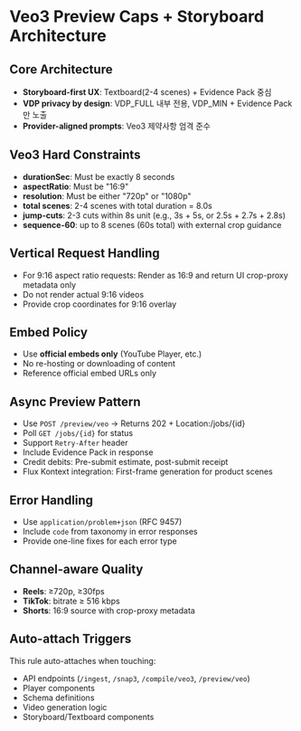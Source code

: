 # Veo3 Preview Caps + Storyboard Architecture

## Core Architecture
- **Storyboard-first UX**: Textboard(2-4 scenes) + Evidence Pack 중심
- **VDP privacy by design**: VDP_FULL 내부 전용, VDP_MIN + Evidence Pack만 노출
- **Provider-aligned prompts**: Veo3 제약사항 엄격 준수

## Veo3 Hard Constraints
- **durationSec**: Must be exactly 8 seconds
- **aspectRatio**: Must be "16:9" 
- **resolution**: Must be either "720p" or "1080p"
- **total scenes**: 2-4 scenes with total duration = 8.0s
- **jump-cuts**: 2-3 cuts within 8s unit (e.g., 3s + 5s, or 2.5s + 2.7s + 2.8s)
- **sequence-60**: up to 8 scenes (60s total) with external crop guidance

## Vertical Request Handling
- For 9:16 aspect ratio requests: Render as 16:9 and return UI crop-proxy metadata only
- Do not render actual 9:16 videos
- Provide crop coordinates for 9:16 overlay

## Embed Policy
- Use **official embeds only** (YouTube Player, etc.)
- No re-hosting or downloading of content
- Reference official embed URLs only

## Async Preview Pattern
- Use `POST /preview/veo` → Returns 202 + Location:/jobs/{id}
- Poll `GET /jobs/{id}` for status
- Support `Retry-After` header
- Include Evidence Pack in response
- Credit debits: Pre-submit estimate, post-submit receipt
- Flux Kontext integration: First-frame generation for product scenes

## Error Handling
- Use `application/problem+json` (RFC 9457)
- Include `code` from taxonomy in error responses
- Provide one-line fixes for each error type

## Channel-aware Quality
- **Reels**: ≥720p, ≥30fps
- **TikTok**: bitrate ≥ 516 kbps
- **Shorts**: 16:9 source with crop-proxy metadata

## Auto-attach Triggers
This rule auto-attaches when touching:
- API endpoints (`/ingest`, `/snap3`, `/compile/veo3`, `/preview/veo`)
- Player components  
- Schema definitions
- Video generation logic
- Storyboard/Textboard components
